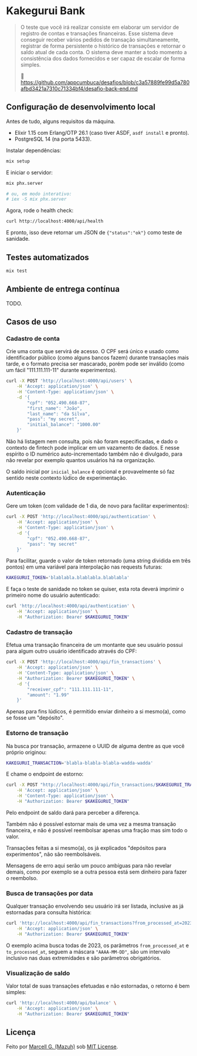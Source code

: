 # Kakegurui Bank

> O teste que você irá realizar consiste em elaborar um servidor de registro de contas e
> transações financeiras. Esse sistema deve conseguir receber vários pedidos de transação
> simultaneamente, registrar de forma persistente o histórico de transações e retornar o
> saldo atual de cada conta. O sistema deve manter a todo momento a consistência dos dados
> fornecidos e ser capaz de escalar de forma simples.
>
> 🔗 https://github.com/appcumbuca/desafios/blob/c3a57889fe99d5a780afbd3421a7310c71334bf4/desafio-back-end.md

## Configuração de desenvolvimento local

Antes de tudo, alguns requisitos da máquina.

- Elixir 1.15 com Erlang/OTP 26.1 (caso tiver ASDF, `asdf install` e pronto).
- PostgreSQL 14 (na porta 5433).

Instalar dependências:

```sh
mix setup
```

E iniciar o servidor:

```sh
mix phx.server

# ou, em modo interativo:
# iex -S mix phx.server
```

Agora, rode o health check:

```sh
curl http://localhost:4000/api/health
```

E pronto, isso deve retornar um JSON de `{"status":"ok"}` como teste de sanidade.

## Testes automatizados

```sh
mix test
```

## Ambiente de entrega contínua

TODO.

## Casos de uso

### Cadastro de conta

Crie uma conta que servirá de acesso. O CPF será único e usado como identificador público (como
alguns bancos fazem) durante transações mais tarde, e o formato precisa ser mascarado, porém pode
ser inválido (como um fácil "111.111.111-11" durante experimentos).

```sh
curl -X POST 'http://localhost:4000/api/users' \
    -H 'Accept: application/json' \
    -H 'Content-Type: application/json' \
    -d '{
        "cpf": "052.490.668-87",
        "first_name": "João",
        "last_name": "da Silva",
        "pass": "my secret",
        "initial_balance": "1000.00"
    }'
```

Não há listagem nem consulta, pois não foram especificadas, e dado o contexto de fintech
pode implicar em um vazamento de dados. E nesse espírito o ID numérico auto-incrementado
também não é divulgado, para não revelar por exemplo quantos usuários há na organização.

O saldo inicial por `inicial_balance` é opcional e provavelmente só faz sentido neste
contexto lúdico de experimentação.

### Autenticação

Gere um token (com validade de 1 dia, de novo para facilitar experimentos):

```sh
curl -X POST 'http://localhost:4000/api/authentication' \
    -H 'Accept: application/json' \
    -H 'Content-Type: application/json' \
    -d '{
        "cpf": "052.490.668-87",
        "pass": "my secret"
    }'
```

Para facilitar, guarde o valor de token retornado (uma string dividida em três pontos) em uma
variável para interpolação nas requests futuras:

```sh
KAKEGURUI_TOKEN='blablabla.blablabla.blablabla'
```

E faça o teste de sanidade no token se quiser, esta rota deverá imprimir o
primeiro nome do usuário autenticado:

```sh
curl 'http://localhost:4000/api/authentication' \
    -H 'Accept: application/json' \
    -H "Authorization: Bearer $KAKEGURUI_TOKEN"
```

### Cadastro de transação

Efetua uma transação financeira de um montante que seu usuário possui
para algum outro usuário identificado através do CPF:

```sh
curl -X POST 'http://localhost:4000/api/fin_transactions' \
    -H 'Accept: application/json' \
    -H 'Content-Type: application/json' \
    -H "Authorization: Bearer $KAKEGURUI_TOKEN" \
    -d '{
        "receiver_cpf": "111.111.111-11",
        "amount": "1.99"
    }'
```

Apenas para fins lúdicos, é permitido enviar dinheiro a si mesmo(a), como se
fosse um "depósito".

### Estorno de transação

Na busca por transação, armazene o UUID de alguma dentre as que você próprio originou:

```sh
KAKEGURUI_TRANSACTION='blabla-blabla-blabla-wadda-wadda'
```

E chame o endpoint de estorno:

```sh
curl -X POST "http://localhost:4000/api/fin_transactions/$KAKEGURUI_TRANSACTION/refund" \
    -H 'Accept: application/json' \
    -H 'Content-Type: application/json' \
    -H "Authorization: Bearer $KAKEGURUI_TOKEN"
```

Pelo endpoint de saldo dará para perceber a diferença.

Também não é possível estornar mais de uma vez a mesma transação financeira,
e não é possível reembolsar apenas uma fração mas sim todo o valor.

Transações feitas a si mesmo(a), os já explicados "depósitos para experimentos", não são
reembolsáveis.

Mensagens de erro aqui serão um pouco ambíguas para não revelar demais, como por exemplo
se a outra pessoa está sem dinheiro para fazer o reembolso.

### Busca de transações por data

Qualquer transação envolvendo seu usuário irá ser listada, inclusive as
já estornadas para consulta histórica:

```sh
curl 'http://localhost:4000/api/fin_transactions?from_processed_at=2023-01-01&to_processed_at=2023-12-31' \
    -H 'Accept: application/json' \
    -H "Authorization: Bearer $KAKEGURUI_TOKEN"
```

O exemplo acima busca todas de 2023, os parâmetros `from_processed_at` e
`to_processed_at`, seguem a máscara `"AAAA-MM-DD"`, são um intervalo
inclusivo nas duas extremidades e são parâmetros obrigatórios.

### Visualização de saldo

Valor total de suas transações efetuadas e não estornadas,
o retorno é bem simples:

```sh
curl 'http://localhost:4000/api/balance' \
    -H 'Accept: application/json' \
    -H "Authorization: Bearer $KAKEGURUI_TOKEN"
```

## Licença

Feito por [Marcell G. (Mazuh)](https://github.com/Mazuh/kakegurui-bank)
sob [MIT License](https://github.com/Mazuh/kakegurui-bank/blob/main/LICENSE).
